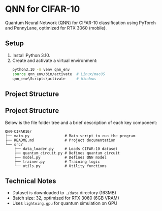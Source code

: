# QNN for CIFAR-10

Quantum Neural Network (QNN) for CIFAR-10 classification using PyTorch and PennyLane, optimized for RTX 3060 (mobile).

## Setup

1. Install Python 3.10.
2. Create and activate a virtual environment:
    ```bash
    python3.10 -m venv qnn_env
    source qnn_env/bin/activate  # Linux/macOS
    qnn_env\Scripts\activate     # Windows
    ```

## Project Structure

## Project Structure

Below is the file folder tree and a brief description of each key component:

```plaintext
QNN-CIFAR10/
├── main.py                # Main script to run the program
├── README.md              # Project documentation
└── src/
	├── data_loader.py     # Loads CIFAR-10 dataset
	├── quantum_circuit.py # Defines quantum circuit
	├── model.py           # Defines QNN model
	├── trainer.py         # Training logic
	└── utils.py           # Utility functions
```

## Technical Notes

-   Dataset is downloaded to `./data` directory (163MB)
-   Batch size: 32, optimized for RTX 3060 (6GB VRAM)
-   Uses `lightning.gpu` for quantum simulation on GPU
